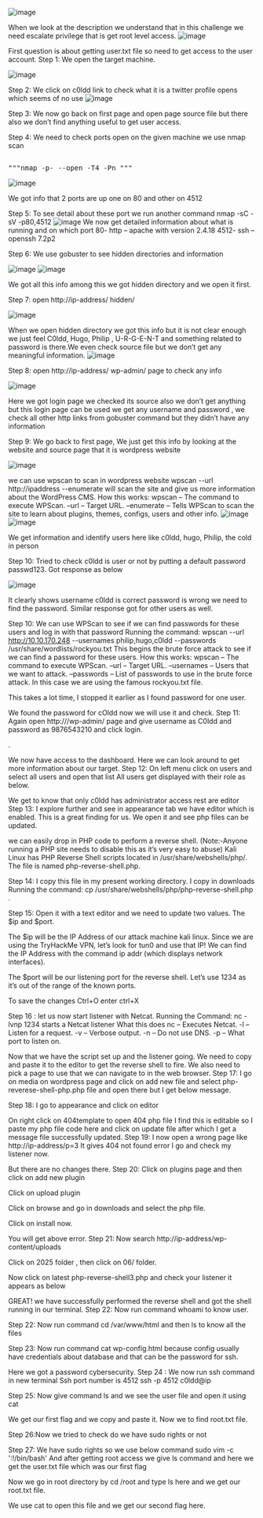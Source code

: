 ![image](https://github.com/user-attachments/assets/4bdb49c4-6535-416f-ae4d-08427f93569e)

When we look at the description we understand that in this challenge we need escalate privilege that is get root level access.
![image](https://github.com/user-attachments/assets/42cea0b7-7041-4e28-ac99-d8118c64b370)

First question is about getting user.txt file so need to get access to the user account.
Step 1: We open the target machine.

![image](https://github.com/user-attachments/assets/d09deff1-c056-4d82-81f6-ac14a253367c)

Step 2: We click on c0ldd link to check what it is a twitter profile opens which seems of no use
![image](https://github.com/user-attachments/assets/e693a820-64cd-4f95-ab31-ab41c018842e)

Step 3: We now go back on first page and open page source file but there also we don’t find anything useful to get user access.

Step 4: We need to check ports open on the given machine we use nmap scan
##
 <pre>"""nmap -p- --open -T4 -Pn <ip addresss>"""</pre>
![image](https://github.com/user-attachments/assets/7b8d7918-c660-4cae-b14d-c97cdea3e7ee)

We got info that 2 ports are up one on 80 and other on 4512

Step 5: To see detail about these port we run another command
nmap -sC -sV -p80,4512 <ip addresss>
![image](https://github.com/user-attachments/assets/56310508-e676-4dfa-80e8-7844d2f6bb0d) 
We now get detailed information about what is running and on which port 
80- http – apache with version 2.4.18
4512- ssh – openssh 7.2p2

Step 6: We use  gobuster to see hidden directories and information

![image](https://github.com/user-attachments/assets/6a37d61c-e8f1-4965-b0d1-d9faa62f2db3)
![image](https://github.com/user-attachments/assets/5b649b0c-6f28-47d1-ab68-bf398f10c854)

We got all this info among this we got hidden directory and we open it first.

Step 7: open http://ip-address/ hidden/

![image](https://github.com/user-attachments/assets/7f11547d-1ce0-4577-9c6f-e053e2ed0404)

When we open hidden directory we got this info but it is not clear enough we just feel C0ldd, Hugo, Philip , U-R-G-E-N-T and something related to password is there.We even check source file but we don’t get any meaningful information.
![image](https://github.com/user-attachments/assets/600718f1-6ee2-4984-a51a-82f9c0bb1518)

Step 8: open http://ip-address/ wp-admin/ page to check any info

![image](https://github.com/user-attachments/assets/46225569-6542-4dbc-852b-99a42eceb5c1)

Here we got login page we checked its source also we don’t get anything but this login page can be used we get any username and password , we check all other http links from gobuster command but they didn’t have any information

Step 9: We go back to first page, We just get this info by looking at the website and source page that it is wordpress website 

![image](https://github.com/user-attachments/assets/eb4a5c9c-68e9-46df-b55f-8cd7d0ec8a75)

we can use wpscan to scan in wordpress website
wpscan --url http://ipaddress --enumerate will scan the site and give us more information about the WordPress CMS.
How this works:
wpscan – The command to execute WPScan.
–url – Target URL.
–enumerate – Tells WPScan to scan the site to learn about plugins, themes, configs, users and other info.
![image](https://github.com/user-attachments/assets/8aa8b5cc-9362-4749-9fb1-6c7523b6c58e)
![image](https://github.com/user-attachments/assets/d97639b6-2877-4db6-bd58-fabe6082358a) 

We get information and identify users here like c0ldd, hugo, Philip, the cold in person

Step 10: Tried to check c0ldd is user or not by putting a default password passwd123. Got response as below

![image](https://github.com/user-attachments/assets/e07d9cd6-a464-422f-a894-f343910050ff)

It clearly shows username c0ldd is correct password is wrong we need to find the password. Similar response got for other users as well.
 
 
Step 10:
We can use WPScan to see if we can find passwords for these users and log in with that password 
Running the command:
wpscan --url http://10.10.170.248 --usernames philip,hugo,c0ldd --passwords /usr/share/wordlists/rockyou.txt 
This begins the brute force attack to see if we can find a password for these users.
How this works:
wpscan – The command to execute WPScan.
–url – Target URL.
–usernames – Users that we want to attack.
–passwords – List of passwords to use in the brute force attack. In this case we are using the famous rockyou.txt file.

 
This takes a lot time, I stopped it earlier as I found password for one user.
 
We found the password for cOldd now we will use it and check.
Step 11: Again open http://<ip-address>/wp-admin/ page and give username as C0ldd and password as 9876543210 and click login.
 
. 
 
We now have access to the dashboard. Here we can look around to get more information about our target.
Step 12: On left menu click on users and select all users and open that list
All users get displayed with their role as below.

We get to know that only c0ldd has administrator access rest are editor
Step 13: I explore further and see in appearance tab we have editor which is enabled. This is a great finding for us. We open it and see php files can be updated.
 
we can easily drop in PHP code to perform a reverse shell.
 (Note:-Anyone running a PHP site needs to disable this as it’s very easy to abuse)
Kali Linux has PHP Reverse Shell scripts located in /usr/share/webshells/php/. The file is named php-reverse-shell.php. 
 
Step 14: I copy this file in my present working directory. I copy in downloads
Running the command:
cp /usr/share/webshells/php/php-reverse-shell.php .
 
 







Step 15: Open it with a text editor and we need to update two values. The $ip and $port.
 
The $ip will be the IP Address of our attack machine kali linux. Since we are using the TryHackMe VPN, let’s look for tun0 and use that IP! We can find the IP Address with the command ip addr (which displays network interfaces).
 
 The $port will be our listening port for the reverse shell. Let’s use 1234 as it’s out of the range of the known ports.
 
To save the changes Ctrl+O enter ctrl+X

Step 16 : let us now start listener with Netcat.
Running the Command: nc -lvnp 1234 starts a Netcat listener
What this does
nc – Executes Netcat.
-l – Listen for a request.
-v – Verbose output.
-n – Do not use DNS.
-p – What port to listen on.
 
Now that we have the script set up and the listener going. We need to copy and paste it to the editor to get the reverse shell to fire. We also need to pick a page to use that we can navigate to in the web browser.
Step 17: I go on media on wordpress page and click on add new file and select php-reverese-shell-php.php file and open there but I get below message.
 
Step 18: I go to appearance and click on editor 
 
On right click on 404template to open 404 php file I find this is editable so I paste my php file code here and click on update file after which I get a message file successfully updated.
Step 19: I now open a wrong page like http://ip-address/p=3
It gives 404 not found error I go and check my listener now.
 
But there are no changes there.
Step 20: Click on plugins page and then click on add new plugin
 
 
Click on upload plugin
 
Click on browse and go in downloads and select the php file.
 
Click on install now.
 
You will get above error.
Step 21: Now search http://ip-address/wp-content/uploads
 
Click on 2025 folder , then click on 06/ folder.
 
Now click on latest php-reverse-shell3.php and check your  listener it appears as below
 
GREAT! we have successfully performed the reverse shell and got the shell running in our terminal.
Step 22: Now run  command whoami to know user.
 
Step 22: Now run  command cd /var/www/html and then ls to know all the files
 
Step 23: Now run command cat wp-config.html because config usually have credentials about database and that can be the password for ssh.
 
 
 
Here we got a password cybersecurity.
Step 24 : We now run ssh command in new terminal
Ssh port number is 4512
ssh -p 4512 c0ldd@ip
 
 
Step 25: Now give command ls and we see the user file and open it using cat 
 
We get our first flag and we copy and paste it.
Now we to find root.txt file.
 
Step 26:Now we tried to check do we have sudo rights or not 
 
Step 27: We have sudo rights so we use below command sudo vim -c ':!/bin/bash'
And after getting root access we give ls command and here we get the user.txt file which was our first flag
 
Now we go in root directory by cd /root and type ls here and we get our root.txt file.
 
We use cat to open this file and we get our second flag here.
 


